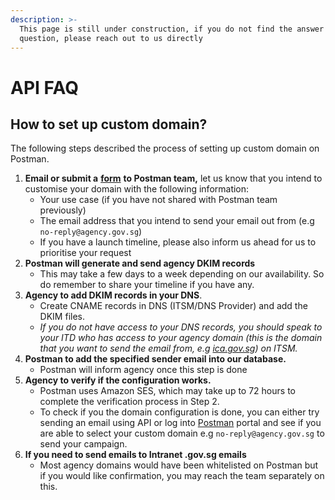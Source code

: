 ```yaml
---
description: >-
  This page is still under construction, if you do not find the answer to your
  question, please reach out to us directly
---
```


# API FAQ

## How to set up custom domain?

The following steps described the process of setting up custom domain on Postman.

1. **Email or submit a** [**form**](https://go.gov.sg/postman-contact-us) **to Postman team,** let us know that you intend to customise your domain with the following information:
   * Your use case (if you have not shared with Postman team previously)
   * The email address that you intend to send your email out from (e.g `no-reply@agency.gov.sg`)
   * If you have a launch timeline, please also inform us ahead for us to prioritise your request
2. **Postman will generate and send agency DKIM records**
   * This may take a few days to a week depending on our availability. So do remember to share your timeline if you have any.
3. **Agency to add DKIM records in your DNS**.
   * Create CNAME records in DNS (ITSM/DNS Provider) and add the DKIM files.
   * _If you do not have access to your DNS records, you should speak to your ITD who has access to your agency domain (this is the domain that you want to send the email from, e.g_ [_ica.gov.sg_](http://ica.gov.sg)_) on ITSM._
4. **Postman to add the specified sender email into our database.**
   * Postman will inform agency once this step is done
5. **Agency to verify if the configuration works.**
   * Postman uses Amazon SES, which may take up to 72 hours to complete the verification process in Step 2.
   * To check if you the domain configuration is done, you can either try sending an email using API or log into [Postman](http://postman.gov.sg/) portal and see if you are able to select your custom domain e.g  `no-reply@agency.gov.sg` to send your campaign.
6. **If you need to send emails to Intranet .gov.sg emails**
   * Most agency domains would have been whitelisted on Postman but if you would like confirmation, you may reach the team separately on this.
